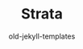 ---
title: Strata
github: https://github.com/CloudCannon/Strata-Jekyll-Theme
demo: http://html5up.net/strata
author: old-jekyll-templates
ssg:
  - Jekyll
cms:
  - No Cms
---